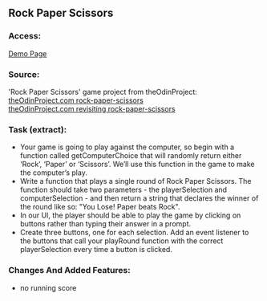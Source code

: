 ## Rock Paper Scissors
### Access:
[Demo Page](https://julianeichen.github.io/RPS/)

### Source:
'Rock Paper Scissors' game project from theOdinProject: <br>
[theOdinProject.com rock-paper-scissors](https://www.theodinproject.com/lessons/foundations-rock-paper-scissors)<br>
[theOdinProject.com revisiting rock-paper-scissors](https://www.theodinproject.com/lessons/foundations-revisiting-rock-paper-scissors)

### Task (extract):

- Your game is going to play against the computer, so begin with a function called getComputerChoice that will randomly return either ‘Rock’, ‘Paper’ or ‘Scissors’. We’ll use this function in the game to make the computer’s play. 
- Write a function that plays a single round of Rock Paper Scissors. The function should take two parameters - the playerSelection and computerSelection - and then return a string that declares the winner of the round like so: "You Lose! Paper beats Rock".
- In our UI, the player should be able to play the game by clicking on buttons rather than typing their answer in a prompt. 
- Create three buttons, one for each selection. Add an event listener to the buttons that call your playRound function with the correct playerSelection every time a button is clicked.

### Changes And Added Features:
- no running score
